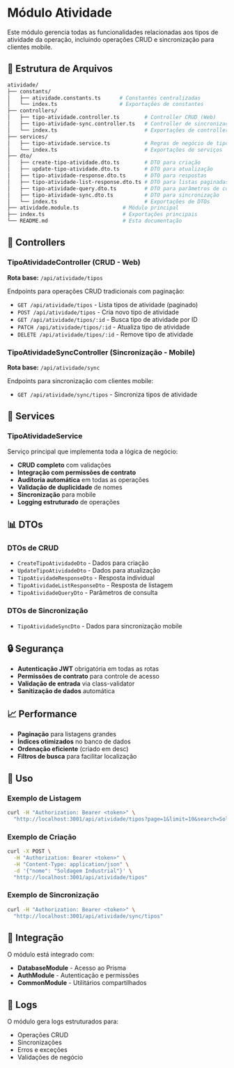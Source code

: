 # Módulo Atividade

Este módulo gerencia todas as funcionalidades relacionadas aos tipos de atividade da operação, incluindo operações CRUD e sincronização para clientes mobile.

## 📁 Estrutura de Arquivos

```bash
atividade/
├── constants/
│   ├── atividade.constants.ts      # Constantes centralizadas
│   └── index.ts                    # Exportações de constantes
├── controllers/
│   ├── tipo-atividade.controller.ts        # Controller CRUD (Web)
│   ├── tipo-atividade-sync.controller.ts   # Controller de sincronização (Mobile)
│   └── index.ts                            # Exportações de controllers
├── services/
│   ├── tipo-atividade.service.ts           # Regras de negócio de tipos de atividade
│   └── index.ts                            # Exportações de serviços
├── dto/
│   ├── create-tipo-atividade.dto.ts        # DTO para criação
│   ├── update-tipo-atividade.dto.ts        # DTO para atualização
│   ├── tipo-atividade-response.dto.ts      # DTO para respostas
│   ├── tipo-atividade-list-response.dto.ts # DTO para listas paginadas
│   ├── tipo-atividade-query.dto.ts         # DTO para parâmetros de consulta
│   ├── tipo-atividade-sync.dto.ts          # DTO para sincronização
│   └── index.ts                            # Exportações de DTOs
├── atividade.module.ts              # Módulo principal
├── index.ts                         # Exportações principais
└── README.md                        # Esta documentação
```

## 🎯 Controllers

### TipoAtividadeController (CRUD - Web)

**Rota base:** `/api/atividade/tipos`

Endpoints para operações CRUD tradicionais com paginação:

- `GET /api/atividade/tipos` - Lista tipos de atividade (paginado)
- `POST /api/atividade/tipos` - Cria novo tipo de atividade
- `GET /api/atividade/tipos/:id` - Busca tipo de atividade por ID
- `PATCH /api/atividade/tipos/:id` - Atualiza tipo de atividade
- `DELETE /api/atividade/tipos/:id` - Remove tipo de atividade

### TipoAtividadeSyncController (Sincronização - Mobile)

**Rota base:** `/api/atividade/sync`

Endpoints para sincronização com clientes mobile:

- `GET /api/atividade/sync/tipos` - Sincroniza tipos de atividade

## 🔧 Services

### TipoAtividadeService

Serviço principal que implementa toda a lógica de negócio:

- **CRUD completo** com validações
- **Integração com permissões de contrato**
- **Auditoria automática** em todas as operações
- **Validação de duplicidade** de nomes
- **Sincronização** para mobile
- **Logging estruturado** de operações

## 📊 DTOs

### DTOs de CRUD

- `CreateTipoAtividadeDto` - Dados para criação
- `UpdateTipoAtividadeDto` - Dados para atualização
- `TipoAtividadeResponseDto` - Resposta individual
- `TipoAtividadeListResponseDto` - Resposta de listagem
- `TipoAtividadeQueryDto` - Parâmetros de consulta

### DTOs de Sincronização

- `TipoAtividadeSyncDto` - Dados para sincronização mobile

## 🔒 Segurança

- **Autenticação JWT** obrigatória em todas as rotas
- **Permissões de contrato** para controle de acesso
- **Validação de entrada** via class-validator
- **Sanitização de dados** automática

## 📈 Performance

- **Paginação** para listagens grandes
- **Índices otimizados** no banco de dados
- **Ordenação eficiente** (criado em desc)
- **Filtros de busca** para facilitar localização

## 🚀 Uso

### Exemplo de Listagem

```bash
curl -H "Authorization: Bearer <token>" \
  "http://localhost:3001/api/atividade/tipos?page=1&limit=10&search=Soldagem"
```

### Exemplo de Criação

```bash
curl -X POST \
  -H "Authorization: Bearer <token>" \
  -H "Content-Type: application/json" \
  -d '{"nome": "Soldagem Industrial"}' \
  "http://localhost:3001/api/atividade/tipos"
```

### Exemplo de Sincronização

```bash
curl -H "Authorization: Bearer <token>" \
  "http://localhost:3001/api/atividade/sync/tipos"
```

## 🔄 Integração

O módulo está integrado com:

- **DatabaseModule** - Acesso ao Prisma
- **AuthModule** - Autenticação e permissões
- **CommonModule** - Utilitários compartilhados

## 📝 Logs

O módulo gera logs estruturados para:

- Operações CRUD
- Sincronizações
- Erros e exceções
- Validações de negócio
